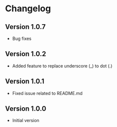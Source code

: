 # Changelog
## Version 1.0.7
- Bug fixes

## Version 1.0.2
- Added feature to replace underscore (\_) to dot (.)

## Version 1.0.1
- Fixed issue related to README.md

## Version 1.0.0
- Initial version